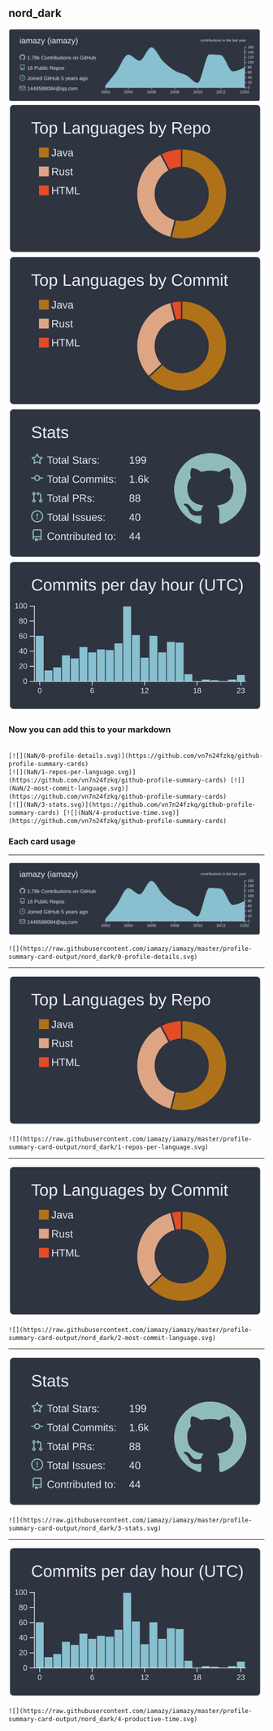 ## nord_dark

[![](./0-profile-details.svg)](https://github.com/vn7n24fzkq/github-profile-summary-cards)
[![](./1-repos-per-language.svg)](https://github.com/vn7n24fzkq/github-profile-summary-cards) [![](./2-most-commit-language.svg)](https://github.com/vn7n24fzkq/github-profile-summary-cards)
[![](./3-stats.svg)](https://github.com/vn7n24fzkq/github-profile-summary-cards) [![](./4-productive-time.svg)](https://github.com/vn7n24fzkq/github-profile-summary-cards)
### Now you can add this to your markdown
```

[![](NaN/0-profile-details.svg)](https://github.com/vn7n24fzkq/github-profile-summary-cards)
[![](NaN/1-repos-per-language.svg)](https://github.com/vn7n24fzkq/github-profile-summary-cards) [![](NaN/2-most-commit-language.svg)](https://github.com/vn7n24fzkq/github-profile-summary-cards)
[![](NaN/3-stats.svg)](https://github.com/vn7n24fzkq/github-profile-summary-cards) [![](NaN/4-productive-time.svg)](https://github.com/vn7n24fzkq/github-profile-summary-cards)

```

### Each card usage
---

![](./0-profile-details.svg)

```
![](https://raw.githubusercontent.com/iamazy/iamazy/master/profile-summary-card-output/nord_dark/0-profile-details.svg)
```

    

---

![](./1-repos-per-language.svg)

```
![](https://raw.githubusercontent.com/iamazy/iamazy/master/profile-summary-card-output/nord_dark/1-repos-per-language.svg)
```

    

---

![](./2-most-commit-language.svg)

```
![](https://raw.githubusercontent.com/iamazy/iamazy/master/profile-summary-card-output/nord_dark/2-most-commit-language.svg)
```

    

---

![](./3-stats.svg)

```
![](https://raw.githubusercontent.com/iamazy/iamazy/master/profile-summary-card-output/nord_dark/3-stats.svg)
```

    

---

![](./4-productive-time.svg)

```
![](https://raw.githubusercontent.com/iamazy/iamazy/master/profile-summary-card-output/nord_dark/4-productive-time.svg)
```

    
